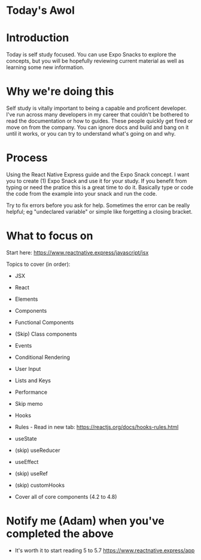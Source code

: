 # Today's Awol 

# Introduction

Today is self study focused. You can use Expo Snacks to explore the concepts, but you will be hopefully reviewing current material as well as learning some new information. 

# Why we're doing this

Self study is vitally important to being a capable and proficent developer. I've run across many developers in my career that couldn't be bothered to read the documentation or how to guides. These people quickly get fired or move on from the company. You can ignore docs and build and bang on it until it works, or you can try to understand what's going on and why. 

# Process

Using the React Native Express guide and the Expo Snack concept. I want you to create (1) Expo Snack and use it for your study. If you benefit from typing or need the pratice this is a great time to do it. Basically type or code the code from the example into your snack and run the code. 

Try to fix errors before you ask for help. Sometimes the error can be really helpful; eg "undeclared variable" or simple like forgetting a closing bracket. 

# What to focus on

Start here: https://www.reactnative.express/javascript/jsx  

Topics to cover (in order): 
- JSX 
- React
- Elements
- Components 
- Functional Components 
- (Skip) Class components 
- Events 
- Conditional Rendering 
- User Input 
- Lists and Keys
- Performance 
- Skip memo 
- Hooks
- Rules - Read in new tab: https://reactjs.org/docs/hooks-rules.html 
- useState
- (skip) useReducer
- useEffect
- (skip) useRef
- (skip) customHooks

- Cover all of core components (4.2 to 4.8)

# Notify me (Adam) when you've completed the above 

- It's worth it to start reading 5 to 5.7
https://www.reactnative.express/app 

